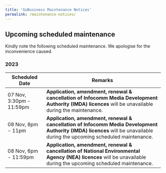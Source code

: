 ```yaml
---
title: 'GoBusiness Maintenance Notices'
permalink: /maintenance-notices/
---
```


## Upcoming scheduled maintenance

Kindly note the following scheduled maintenance. We apologise for the inconvenience caused.

### 2023 

| **Scheduled Date** | **Remarks** |  
|  -----------   |---------------- |  
| 07 Nov, 3:30pm - 11:59pm | **Application, amendment, renewal & cancellation of Infocomm Media Development Authority (IMDA) licences** will be unavailable during the maintenance. | 
| 08 Nov, 8pm - 11pm | **Application, amendment, renewal & cancellation of Infocomm Media Development Authority (IMDA) licences** will be unavailable during the upcoming scheduled maintenance. | 
| 08 Nov, 6pm - 11:59pm | **Application, amendment, renewal & cancellation of National Environmental Agency (NEA) licences** will be unavailable during the upcoming scheduled maintenance. | 


   

<script src="/jquery/jquery.min.js"></script>
<script src="/jquery/resize-tables.js"></script>

